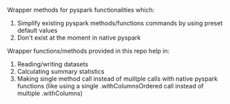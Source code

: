 Wrapper methods for pyspark functionalities which:
1. Simplify existing pyspark methods/functions commands by using preset default values
2. Don't exist at the moment in native pyspark

Wrapper functions/methods provided in this repo help in:
1. Reading/writing datasets
2. Calculating summary statistics
3. Making single method call instead of mulitple calls with native pyspark functions (like using a single .withColumnsOrdered call instead of multiple .withColumns)
